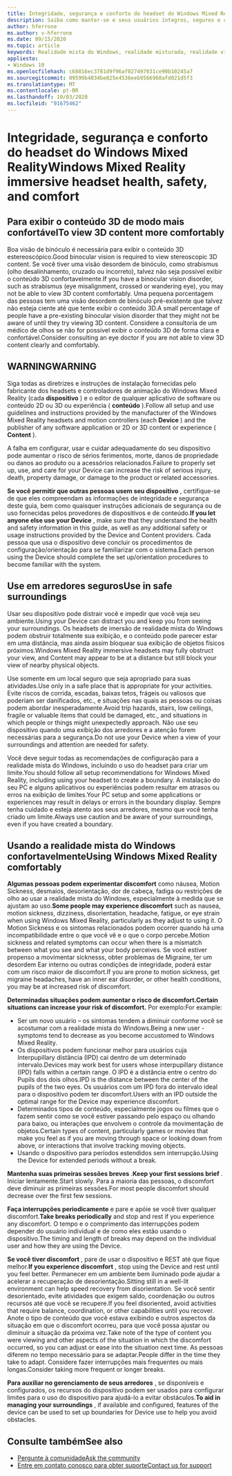 ```yaml
---
title: Integridade, segurança e conforto do headset do Windows Mixed Reality
description: Saiba como manter-se e seus usuários íntegros, seguros e confortáveis ao usar aplicativos do Windows Mixed Reality.
author: hferrone
ms.author: v-hferrone
ms.date: 09/15/2020
ms.topic: article
keywords: Realidade mista do Windows, realidade misturada, realidade virtual, VR, Sr, comentários, Hub de comentários, bugs
appliesto:
- Windows 10
ms.openlocfilehash: c68816ec3781d9f96af027497031ce90b10245a7
ms.sourcegitcommit: 09599b4034be825e4536eeb9566968afd021d5f3
ms.translationtype: MT
ms.contentlocale: pt-BR
ms.lasthandoff: 10/03/2020
ms.locfileid: "91675462"
---
```

# <a name="windows-mixed-reality-immersive-headset-health-safety-and-comfort"></a><span data-ttu-id="6410f-104">Integridade, segurança e conforto do headset do Windows Mixed Reality</span><span class="sxs-lookup"><span data-stu-id="6410f-104">Windows Mixed Reality immersive headset health, safety, and comfort</span></span>

## <a name="to-view-3d-content-more-comfortably"></a><span data-ttu-id="6410f-105">Para exibir o conteúdo 3D de modo mais confortável</span><span class="sxs-lookup"><span data-stu-id="6410f-105">To view 3D content more comfortably</span></span>

<span data-ttu-id="6410f-106">Boa visão de binóculo é necessária para exibir o conteúdo 3D estereoscópico.</span><span class="sxs-lookup"><span data-stu-id="6410f-106">Good binocular vision is required to view stereoscopic 3D content.</span></span> <span data-ttu-id="6410f-107">Se você tiver uma visão desordem de binóculo, como strabismus (olho desalinhamento, cruzado ou incorreto), talvez não seja possível exibir o conteúdo 3D confortavelmente.</span><span class="sxs-lookup"><span data-stu-id="6410f-107">If you have a binocular vision disorder, such as strabismus (eye misalignment, crossed or wandering eye), you may not be able to view 3D content comfortably.</span></span> <span data-ttu-id="6410f-108">Uma pequena porcentagem das pessoas tem uma visão desordem de binóculo pré-existente que talvez não esteja ciente até que tente exibir o conteúdo 3D.</span><span class="sxs-lookup"><span data-stu-id="6410f-108">A small percentage of people have a pre-existing binocular vision disorder that they might not be aware of until they try viewing 3D content.</span></span> <span data-ttu-id="6410f-109">Considere a consultoria de um médico de olhos se não for possível exibir o conteúdo 3D de forma clara e confortável.</span><span class="sxs-lookup"><span data-stu-id="6410f-109">Consider consulting an eye doctor if you are not able to view 3D content clearly and comfortably.</span></span>

## <a name="warning"></a><span data-ttu-id="6410f-110">WARNING</span><span class="sxs-lookup"><span data-stu-id="6410f-110">WARNING</span></span>

<span data-ttu-id="6410f-111">Siga todas as diretrizes e instruções de instalação fornecidas pelo fabricante dos headsets e controladores de animação do Windows Mixed Reality (cada **dispositivo** ) e o editor de qualquer aplicativo de software ou conteúdo 2D ou 3D ou experiência ( **conteúdo** ).</span><span class="sxs-lookup"><span data-stu-id="6410f-111">Follow all setup and use guidelines and instructions provided by the manufacturer of the Windows Mixed Reality headsets and motion controllers (each **Device** ) and the publisher of any software application or 2D or 3D content or experience ( **Content** ).</span></span>

<span data-ttu-id="6410f-112">A falha em configurar, usar e cuidar adequadamente do seu dispositivo pode aumentar o risco de sérios ferimentos, morte, danos de propriedade ou danos ao produto ou a acessórios relacionados.</span><span class="sxs-lookup"><span data-stu-id="6410f-112">Failure to properly set up, use, and care for your Device can increase the risk of serious injury, death, property damage, or damage to the product or related accessories.</span></span>

<span data-ttu-id="6410f-113">**Se você permitir que outras pessoas usem seu dispositivo** , certifique-se de que eles compreendam as informações de integridade e segurança deste guia, bem como quaisquer instruções adicionais de segurança ou de uso fornecidas pelos provedores de dispositivos e de conteúdo.</span><span class="sxs-lookup"><span data-stu-id="6410f-113">**If you let anyone else use your Device** , make sure that they understand the health and safety information in this guide, as well as any additional safety or usage instructions provided by the Device and Content providers.</span></span> <span data-ttu-id="6410f-114">Cada pessoa que usa o dispositivo deve concluir os procedimentos de configuração/orientação para se familiarizar com o sistema.</span><span class="sxs-lookup"><span data-stu-id="6410f-114">Each person using the Device should complete the set up/orientation procedures to become familiar with the system.</span></span>

## <a name="use-in-safe-surroundings"></a><span data-ttu-id="6410f-115">Use em arredores seguros</span><span class="sxs-lookup"><span data-stu-id="6410f-115">Use in safe surroundings</span></span>

<span data-ttu-id="6410f-116">Usar seu dispositivo pode distrair você e impedir que você veja seu ambiente.</span><span class="sxs-lookup"><span data-stu-id="6410f-116">Using your Device can distract you and keep you from seeing your surroundings.</span></span> <span data-ttu-id="6410f-117">Os headsets de imersão de realidade mista do Windows podem obstruir totalmente sua exibição, e o conteúdo pode parecer estar em uma distância, mas ainda assim bloquear sua exibição de objetos físicos próximos.</span><span class="sxs-lookup"><span data-stu-id="6410f-117">Windows Mixed Reality immersive headsets may fully obstruct your view, and Content may appear to be at a distance but still block your view of nearby physical objects.</span></span>

<span data-ttu-id="6410f-118">Use somente em um local seguro que seja apropriado para suas atividades.</span><span class="sxs-lookup"><span data-stu-id="6410f-118">Use only in a safe place that is appropriate for your activities.</span></span> <span data-ttu-id="6410f-119">Evite riscos de corrida, escadas, baixas tetos, frágeis ou valiosos que poderiam ser danificados, etc., e situações nas quais as pessoas ou coisas podem abordar inesperadamente.</span><span class="sxs-lookup"><span data-stu-id="6410f-119">Avoid trip hazards, stairs, low ceilings, fragile or valuable items that could be damaged, etc., and situations in which people or things might unexpectedly approach.</span></span> <span data-ttu-id="6410f-120">Não use seu dispositivo quando uma exibição dos arredores e a atenção forem necessárias para a segurança.</span><span class="sxs-lookup"><span data-stu-id="6410f-120">Do not use your Device when a view of your surroundings and attention are needed for safety.</span></span>

<span data-ttu-id="6410f-121">Você deve seguir todas as recomendações de configuração para a realidade mista do Windows, incluindo o uso do headset para criar um limite.</span><span class="sxs-lookup"><span data-stu-id="6410f-121">You should follow all setup recommendations for Windows Mixed Reality, including using your headset to create a boundary.</span></span> <span data-ttu-id="6410f-122">A instalação do seu PC e alguns aplicativos ou experiências podem resultar em atrasos ou erros na exibição de limites.</span><span class="sxs-lookup"><span data-stu-id="6410f-122">Your PC setup and some applications or experiences may result in delays or errors in the boundary display.</span></span> <span data-ttu-id="6410f-123">Sempre tenha cuidado e esteja atento aos seus arredores, mesmo que você tenha criado um limite.</span><span class="sxs-lookup"><span data-stu-id="6410f-123">Always use caution and be aware of your surroundings, even if you have created a boundary.</span></span>

## <a name="using-windows-mixed-reality-comfortably"></a><span data-ttu-id="6410f-124">Usando a realidade mista do Windows confortavelmente</span><span class="sxs-lookup"><span data-stu-id="6410f-124">Using Windows Mixed Reality comfortably</span></span>

<span data-ttu-id="6410f-125">**Algumas pessoas podem experimentar discomfort** como náusea, Motion Sickness, desmaios, desorientação, dor de cabeça, fadiga ou restrições de olho ao usar a realidade mista do Windows, especialmente à medida que se ajustam ao uso.</span><span class="sxs-lookup"><span data-stu-id="6410f-125">**Some people may experience discomfort** such as nausea, motion sickness, dizziness, disorientation, headache, fatigue, or eye strain when using Windows Mixed Reality, particularly as they adjust to using it.</span></span> <span data-ttu-id="6410f-126">O Motion Sickness e os sintomas relacionados podem ocorrer quando há uma incompatibilidade entre o que você vê e o que o corpo percebe.</span><span class="sxs-lookup"><span data-stu-id="6410f-126">Motion sickness and related symptoms can occur when there is a mismatch between what you see and what your body perceives.</span></span> <span data-ttu-id="6410f-127">Se você estiver propenso a movimentar sicknesss, obter problemas de Migraine, ter um desordem Ear interno ou outras condições de integridade, poderá estar com um risco maior de discomfort.</span><span class="sxs-lookup"><span data-stu-id="6410f-127">If you are prone to motion sickness, get migraine headaches, have an inner ear disorder, or other health conditions, you may be at increased risk of discomfort.</span></span>

<span data-ttu-id="6410f-128">**Determinadas situações podem aumentar o risco de discomfort.**</span><span class="sxs-lookup"><span data-stu-id="6410f-128">**Certain situations can increase your risk of discomfort.**</span></span> <span data-ttu-id="6410f-129">Por exemplo:</span><span class="sxs-lookup"><span data-stu-id="6410f-129">For example:</span></span>

* <span data-ttu-id="6410f-130">Ser um novo usuário – os sintomas tendem a diminuir conforme você se acostumar com a realidade mista do Windows.</span><span class="sxs-lookup"><span data-stu-id="6410f-130">Being a new user - symptoms tend to decrease as you become accustomed to Windows Mixed Reality.</span></span>
* <span data-ttu-id="6410f-131">Os dispositivos podem funcionar melhor para usuários cuja Interpupillary distância (IPD) cai dentro de um determinado intervalo.</span><span class="sxs-lookup"><span data-stu-id="6410f-131">Devices may work best for users whose interpupillary distance (IPD) falls within a certain range.</span></span> <span data-ttu-id="6410f-132">O IPD é a distância entre o centro do Pupils dos dois olhos.</span><span class="sxs-lookup"><span data-stu-id="6410f-132">IPD is the distance between the center of the pupils of the two eyes.</span></span> <span data-ttu-id="6410f-133">Os usuários com um IPD fora do intervalo ideal para o dispositivo podem ter discomfort.</span><span class="sxs-lookup"><span data-stu-id="6410f-133">Users with an IPD outside the optimal range for the Device may experience discomfort.</span></span>
* <span data-ttu-id="6410f-134">Determinados tipos de conteúdo, especialmente jogos ou filmes que o fazem sentir como se você estiver passando pelo espaço ou olhando para baixo, ou interações que envolvem o controle da movimentação de objetos.</span><span class="sxs-lookup"><span data-stu-id="6410f-134">Certain types of content, particularly games or movies that make you feel as if you are moving through space or looking down from above, or interactions that involve tracking moving objects.</span></span>
* <span data-ttu-id="6410f-135">Usando o dispositivo para períodos estendidos sem interrupção.</span><span class="sxs-lookup"><span data-stu-id="6410f-135">Using the Device for extended periods without a break.</span></span>

<span data-ttu-id="6410f-136">**Mantenha suas primeiras sessões breves** .</span><span class="sxs-lookup"><span data-stu-id="6410f-136">**Keep your first sessions brief** .</span></span> <span data-ttu-id="6410f-137">Iniciar lentamente.</span><span class="sxs-lookup"><span data-stu-id="6410f-137">Start slowly.</span></span> <span data-ttu-id="6410f-138">Para a maioria das pessoas, o discomfort deve diminuir as primeiras sessões.</span><span class="sxs-lookup"><span data-stu-id="6410f-138">For most people discomfort should decrease over the first few sessions.</span></span>

<span data-ttu-id="6410f-139">**Faça interrupções periodicamente** e pare e apóie se você tiver qualquer discomfort.</span><span class="sxs-lookup"><span data-stu-id="6410f-139">**Take breaks periodically** and stop and rest if you experience any discomfort.</span></span> <span data-ttu-id="6410f-140">O tempo e o comprimento das interrupções podem depender do usuário individual e de como eles estão usando o dispositivo.</span><span class="sxs-lookup"><span data-stu-id="6410f-140">The timing and length of breaks may depend on the individual user and how they are using the Device.</span></span>

<span data-ttu-id="6410f-141">**Se você tiver discomfort** , pare de usar o dispositivo e REST até que fique melhor.</span><span class="sxs-lookup"><span data-stu-id="6410f-141">**If you experience discomfort** , stop using the Device and rest until you feel better.</span></span> <span data-ttu-id="6410f-142">Permanecer em um ambiente bem iluminado pode ajudar a acelerar a recuperação de desorientação.</span><span class="sxs-lookup"><span data-stu-id="6410f-142">Sitting still in a well-lit environment can help speed recovery from disorientation.</span></span> <span data-ttu-id="6410f-143">Se você sentir desorientado, evite atividades que exigem saldo, coordenação ou outros recursos até que você se recupere.</span><span class="sxs-lookup"><span data-stu-id="6410f-143">If you feel disoriented, avoid activities that require balance, coordination, or other capabilities until you recover.</span></span> <span data-ttu-id="6410f-144">Anote o tipo de conteúdo que você estava exibindo e outros aspectos da situação em que o discomfort ocorreu, para que você possa ajustar ou diminuir a situação da próxima vez.</span><span class="sxs-lookup"><span data-stu-id="6410f-144">Take note of the type of content you were viewing and other aspects of the situation in which the discomfort occurred, so you can adjust or ease into the situation next time.</span></span> <span data-ttu-id="6410f-145">As pessoas diferem no tempo necessário para se adaptar.</span><span class="sxs-lookup"><span data-stu-id="6410f-145">People differ in the time they take to adapt.</span></span> <span data-ttu-id="6410f-146">Considere fazer interrupções mais frequentes ou mais longas.</span><span class="sxs-lookup"><span data-stu-id="6410f-146">Consider taking more frequent or longer breaks.</span></span>

<span data-ttu-id="6410f-147">**Para auxiliar no gerenciamento de seus arredores** , se disponíveis e configurados, os recursos do dispositivo podem ser usados para configurar limites para o uso do dispositivo para ajudá-lo a evitar obstáculos.</span><span class="sxs-lookup"><span data-stu-id="6410f-147">**To aid in managing your surroundings** , if available and configured, features of the device can be used to set up boundaries for Device use to help you avoid obstacles.</span></span>


## <a name="see-also"></a><span data-ttu-id="6410f-148">Consulte também</span><span class="sxs-lookup"><span data-stu-id="6410f-148">See also</span></span>
* [<span data-ttu-id="6410f-149">Pergunte à comunidade</span><span class="sxs-lookup"><span data-stu-id="6410f-149">Ask the community</span></span>](https://answers.microsoft.com)
* [<span data-ttu-id="6410f-150">Entre em contato conosco para obter suporte</span><span class="sxs-lookup"><span data-stu-id="6410f-150">Contact us for support</span></span>](https://support.microsoft.com/contactus/)